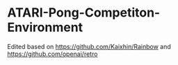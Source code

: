 # ATARI-Pong-Competiton-Environment

Edited based on https://github.com/Kaixhin/Rainbow and https://github.com/openai/retro
